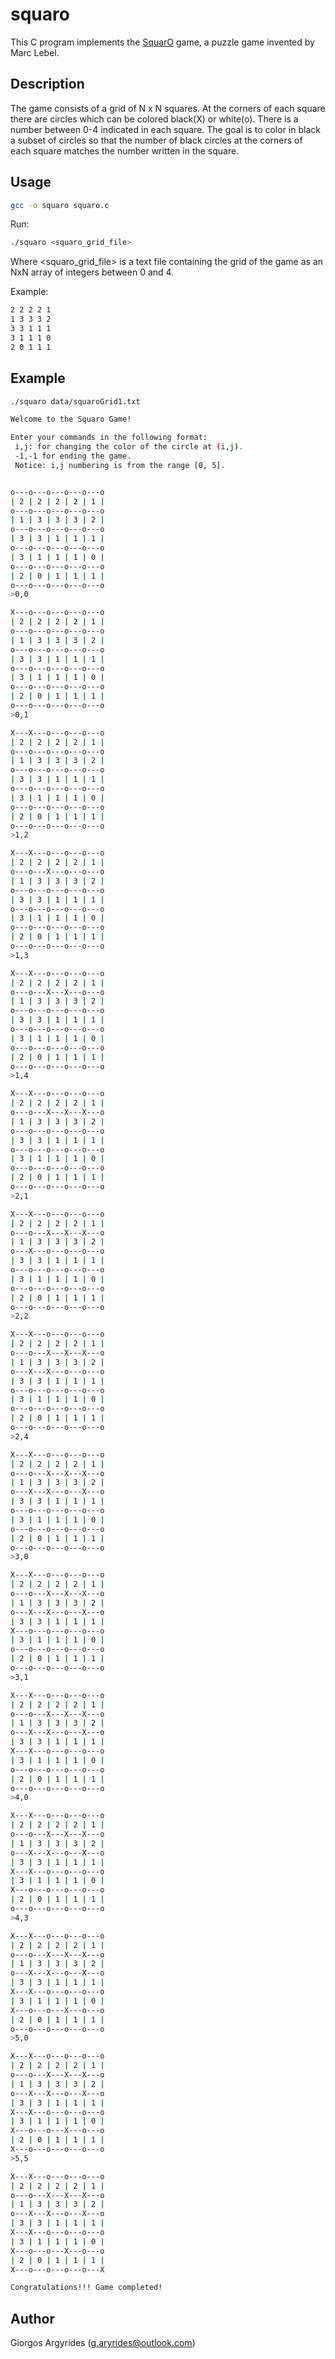 # squaro

This C program implements the [SquarO](http://wikibin.org/articles/squaro.html) game, a puzzle game invented by Marc 
Lebel. 

## Description

The game consists of a grid of N x N squares. At the corners of each square there are circles which can be colored 
black(X) or white(o). There is a number between 0-4 indicated in each square. The goal is to color in black a subset of 
circles so that the number of black circles at the corners of each square matches the number written in the square.

## Usage

```bash
gcc -o squaro squaro.c
```

Run:

```bash
./squaro <squaro_grid_file>
```
Where <squaro_grid_file> is a text file containing the grid of the game as an NxN array of integers between 0 and 4.

Example:
```bash
2 2 2 2 1 
1 3 3 3 2
3 3 1 1 1 
3 1 1 1 0
2 0 1 1 1
```

## Example

```bash
./squaro data/squaroGrid1.txt

Welcome to the Squaro Game!

Enter your commands in the following format:
 i,j: for changing the color of the circle at (i,j).
 -1,-1 for ending the game.
 Notice: i,j numbering is from the range [0, 5].


o---o---o---o---o---o
| 2 | 2 | 2 | 2 | 1 |
o---o---o---o---o---o
| 1 | 3 | 3 | 3 | 2 |
o---o---o---o---o---o
| 3 | 3 | 1 | 1 | 1 |
o---o---o---o---o---o
| 3 | 1 | 1 | 1 | 0 |
o---o---o---o---o---o
| 2 | 0 | 1 | 1 | 1 |
o---o---o---o---o---o
>0,0

X---o---o---o---o---o
| 2 | 2 | 2 | 2 | 1 |
o---o---o---o---o---o
| 1 | 3 | 3 | 3 | 2 |
o---o---o---o---o---o
| 3 | 3 | 1 | 1 | 1 |
o---o---o---o---o---o
| 3 | 1 | 1 | 1 | 0 |
o---o---o---o---o---o
| 2 | 0 | 1 | 1 | 1 |
o---o---o---o---o---o
>0,1

X---X---o---o---o---o
| 2 | 2 | 2 | 2 | 1 |
o---o---o---o---o---o
| 1 | 3 | 3 | 3 | 2 |
o---o---o---o---o---o
| 3 | 3 | 1 | 1 | 1 |
o---o---o---o---o---o
| 3 | 1 | 1 | 1 | 0 |
o---o---o---o---o---o
| 2 | 0 | 1 | 1 | 1 |
o---o---o---o---o---o
>1,2

X---X---o---o---o---o
| 2 | 2 | 2 | 2 | 1 |
o---o---X---o---o---o
| 1 | 3 | 3 | 3 | 2 |
o---o---o---o---o---o
| 3 | 3 | 1 | 1 | 1 |
o---o---o---o---o---o
| 3 | 1 | 1 | 1 | 0 |
o---o---o---o---o---o
| 2 | 0 | 1 | 1 | 1 |
o---o---o---o---o---o
>1,3

X---X---o---o---o---o
| 2 | 2 | 2 | 2 | 1 |
o---o---X---X---o---o
| 1 | 3 | 3 | 3 | 2 |
o---o---o---o---o---o
| 3 | 3 | 1 | 1 | 1 |
o---o---o---o---o---o
| 3 | 1 | 1 | 1 | 0 |
o---o---o---o---o---o
| 2 | 0 | 1 | 1 | 1 |
o---o---o---o---o---o
>1,4

X---X---o---o---o---o
| 2 | 2 | 2 | 2 | 1 |
o---o---X---X---X---o
| 1 | 3 | 3 | 3 | 2 |
o---o---o---o---o---o
| 3 | 3 | 1 | 1 | 1 |
o---o---o---o---o---o
| 3 | 1 | 1 | 1 | 0 |
o---o---o---o---o---o
| 2 | 0 | 1 | 1 | 1 |
o---o---o---o---o---o
>2,1

X---X---o---o---o---o
| 2 | 2 | 2 | 2 | 1 |
o---o---X---X---X---o
| 1 | 3 | 3 | 3 | 2 |
o---X---o---o---o---o
| 3 | 3 | 1 | 1 | 1 |
o---o---o---o---o---o
| 3 | 1 | 1 | 1 | 0 |
o---o---o---o---o---o
| 2 | 0 | 1 | 1 | 1 |
o---o---o---o---o---o
>2,2

X---X---o---o---o---o
| 2 | 2 | 2 | 2 | 1 |
o---o---X---X---X---o
| 1 | 3 | 3 | 3 | 2 |
o---X---X---o---o---o
| 3 | 3 | 1 | 1 | 1 |
o---o---o---o---o---o
| 3 | 1 | 1 | 1 | 0 |
o---o---o---o---o---o
| 2 | 0 | 1 | 1 | 1 |
o---o---o---o---o---o
>2,4

X---X---o---o---o---o
| 2 | 2 | 2 | 2 | 1 |
o---o---X---X---X---o
| 1 | 3 | 3 | 3 | 2 |
o---X---X---o---X---o
| 3 | 3 | 1 | 1 | 1 |
o---o---o---o---o---o
| 3 | 1 | 1 | 1 | 0 |
o---o---o---o---o---o
| 2 | 0 | 1 | 1 | 1 |
o---o---o---o---o---o
>3,0

X---X---o---o---o---o
| 2 | 2 | 2 | 2 | 1 |
o---o---X---X---X---o
| 1 | 3 | 3 | 3 | 2 |
o---X---X---o---X---o
| 3 | 3 | 1 | 1 | 1 |
X---o---o---o---o---o
| 3 | 1 | 1 | 1 | 0 |
o---o---o---o---o---o
| 2 | 0 | 1 | 1 | 1 |
o---o---o---o---o---o
>3,1

X---X---o---o---o---o
| 2 | 2 | 2 | 2 | 1 |
o---o---X---X---X---o
| 1 | 3 | 3 | 3 | 2 |
o---X---X---o---X---o
| 3 | 3 | 1 | 1 | 1 |
X---X---o---o---o---o
| 3 | 1 | 1 | 1 | 0 |
o---o---o---o---o---o
| 2 | 0 | 1 | 1 | 1 |
o---o---o---o---o---o
>4,0

X---X---o---o---o---o
| 2 | 2 | 2 | 2 | 1 |
o---o---X---X---X---o
| 1 | 3 | 3 | 3 | 2 |
o---X---X---o---X---o
| 3 | 3 | 1 | 1 | 1 |
X---X---o---o---o---o
| 3 | 1 | 1 | 1 | 0 |
X---o---o---o---o---o
| 2 | 0 | 1 | 1 | 1 |
o---o---o---o---o---o
>4,3

X---X---o---o---o---o
| 2 | 2 | 2 | 2 | 1 |
o---o---X---X---X---o
| 1 | 3 | 3 | 3 | 2 |
o---X---X---o---X---o
| 3 | 3 | 1 | 1 | 1 |
X---X---o---o---o---o
| 3 | 1 | 1 | 1 | 0 |
X---o---o---X---o---o
| 2 | 0 | 1 | 1 | 1 |
o---o---o---o---o---o
>5,0

X---X---o---o---o---o
| 2 | 2 | 2 | 2 | 1 |
o---o---X---X---X---o
| 1 | 3 | 3 | 3 | 2 |
o---X---X---o---X---o
| 3 | 3 | 1 | 1 | 1 |
X---X---o---o---o---o
| 3 | 1 | 1 | 1 | 0 |
X---o---o---X---o---o
| 2 | 0 | 1 | 1 | 1 |
X---o---o---o---o---o
>5,5

X---X---o---o---o---o
| 2 | 2 | 2 | 2 | 1 |
o---o---X---X---X---o
| 1 | 3 | 3 | 3 | 2 |
o---X---X---o---X---o
| 3 | 3 | 1 | 1 | 1 |
X---X---o---o---o---o
| 3 | 1 | 1 | 1 | 0 |
X---o---o---X---o---o
| 2 | 0 | 1 | 1 | 1 |
X---o---o---o---o---X

Congratulations!!! Game completed!
```

## Author

Giorgos Argyrides (g.aryrides@outlook.com)
